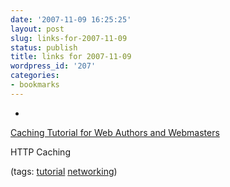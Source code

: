 ```yaml
---
date: '2007-11-09 16:25:25'
layout: post
slug: links-for-2007-11-09
status: publish
title: links for 2007-11-09
wordpress_id: '207'
categories:
- bookmarks
---
```



	
  *
		

[Caching Tutorial for Web Authors and Webmasters](http://www.web-caching.com/mnot_tutorial/how.html)


		

HTTP Caching


		

(tags: [tutorial](http://del.icio.us/eob/tutorial) [networking](http://del.icio.us/eob/networking))


	



